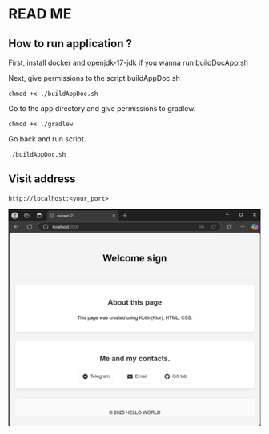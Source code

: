 # READ ME

## How to run application ? 

First, install docker and openjdk-17-jdk if you wanna  run buildDocApp.sh

Next, give permissions to the script buildAppDoc.sh

```
chmod +x ./buildAppDoc.sh
```

Go to the app directory and give permissions to gradlew.

```
chmod +x ./gradlew
```

Go back and run script.

```
./buildAppDoc.sh
```

## Visit address
```
http://localhost:<your_port>
```

![alt text](show.jpg)
